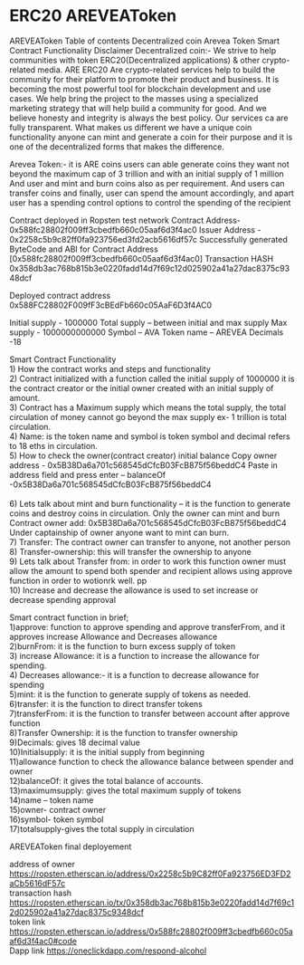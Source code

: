
# ERC20 AREVEAToken

AREVEAToken
Table of contents
Decentralized coin
Arevea Token
Smart Contract Functionality 
Disclaimer 
Decentralized coin:- We strive to help communities with token ERC20(Decentralized applications) & other crypto-related media. ARE ERC20 
Are crypto-related services help to build the community for their platform to promote their product and business. It is becoming the most powerful tool for blockchain development and use cases. We help bring the project to the masses using a specialized marketing strategy that will help build a community for good. 
And we believe honesty and integrity is always the best policy. Our services ca are fully transparent. 
What makes us different we have a unique coin functionality anyone can mint and generate a coin for their purpose and it is one of the decentralized forms that makes the difference. 


Arevea Token:- it is  ARE coins users can able generate coins they want not beyond the maximum cap of 3 trillion and with an initial supply of 1 million 
And user and mint and burn coins also as per requirement. And users can transfer coins and finally, user can spend the amount accordingly, and apart user has a spending control options to control the spending of the recipient 

Contract deployed in Ropsten test network
Contract Address- 0x588fc28802f009ff3cbedfb660c05aaf6d3f4ac0
Issuer Address - 0x2258c5b9c82ff0fa923756ed3fd2acb5616df57c
Successfully generated ByteCode and ABI for Contract Address [0x588fc28802f009ff3cbedfb660c05aaf6d3f4ac0]
Transaction HASH 
0x358db3ac768b815b3e0220fadd14d7f69c12d025902a41a27dac8375c9348dcf

Deployed contract address 0x588FC28802F009fF3cBEdFb660c05AaF6D3f4AC0

Initial supply - 1000000
Total supply – between initial and max supply 
Max supply  - 1000000000000 
Symbol – AVA
Token name – AREVEA
Decimals -18

Smart Contract Functionality 
<br>1)	How the contract works and steps and functionality 
<br>2)	Contract initialized with a function called the initial supply of 1000000 it is the contract creator or the initial owner created with an initial supply of amount. 
<br>3)	Contract has a Maximum supply which means the total supply, the total circulation of money cannot go beyond the max supply ex- 1 trillion is total circulation.
<br>4)	Name: is the token name and symbol is token symbol and decimal refers to 18 eths in circulation. 
<br>5)	How to check the owner(contract creator) initial balance 
Copy owner address - 0x5B38Da6a701c568545dCfcB03FcB875f56beddC4
Paste in address field and press enter  – balanceOf -0x5B38Da6a701c568545dCfcB03FcB875f56beddC4  
<br>6)	Lets talk about mint and burn functionality – it is the function to generate coins and destroy coins in circulation. Only the owner can mint and burn
Contract owner add: 0x5B38Da6a701c568545dCfcB03FcB875f56beddC4 
Under captainship of owner anyone want to mint can burn.
<br>7)	Transfer: The contract owner can transfer to anyone, not another person 
<br>8)	Transfer-ownership: this will transfer the ownership to anyone 
<br>9)	Lets talk about Transfer from: in order to work this function owner must allow the amount to spend both spender and recipient allows using approve function in order to wotionrk well. pp
<br>10)	Increase and decrease the allowance is used to set increase or decrease spending approval

Smart contract function in brief;
<br>1)approve: function to approve spending and approve transferFrom, and it approves increase Allowance and Decreases allowance 
<br>2)burnFrom: it is the function to burn excess supply of token
<br>3) increase Allowance: it is a function to increase the allowance for spending.
<br>4) Decreases allowance:- it is a function to decrease allowance for spending 
<br>5)mint: it is the function to generate supply of tokens as needed.
<br>6)transfer: it is the function to direct transfer tokens 
<br>7)transferFrom: it is the function to transfer between account after approve function
<br>8)Transfer Ownership: it is the function to transfer ownership
<br>9)Decimals: gives 18 decimal value 
<br>10)Initialsupply: it is the initial supply from beginning
<br>11)allowance function to check the allowance balance between spender and owner
<br>12)balanceOf: it gives the total balance of accounts.
<br>13)maximumsupply: gives the total maximum supply of tokens 
<br>14)name – token name
<br>15)owner- contract owner
<br>16)symbol- token symbol
<br>17)totalsupply-gives the total supply in circulation 

AREVEAToken final deployement

address of owner https://ropsten.etherscan.io/address/0x2258c5b9C82ff0Fa923756ED3FD2aCb5616dF57c
<br>transaction hash https://ropsten.etherscan.io/tx/0x358db3ac768b815b3e0220fadd14d7f69c12d025902a41a27dac8375c9348dcf
<br>token link https://ropsten.etherscan.io/address/0x588fc28802f009ff3cbedfb660c05aaf6d3f4ac0#code
<br>Dapp link https://oneclickdapp.com/respond-alcohol


